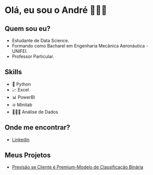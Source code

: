 # Olá, eu sou o André 👨🏼‍💻

## Quem sou eu?

- Estudante de Data Science.
- Formando como Bacharel em Engenharia Mecânica Aeronáutica - UNIFEI.
- Professor Particular.

## Skills

- 🐍 Python 
- 📈 Excel
- 📊 PowerBI
- ❇️ Minitab
- 👨🏼‍💻 Análise de Dados

## Onde me encontrar?

- [Linkedin](https://www.linkedin.com/in/andre-amaral-gb/) 

## Meus Projetos

 - [Previsão se Cliente é Premium-Modelo de Classificação Binária](https://github.com/Andre-do-Amaral/Analise-de-Cliente/blob/main/Analise_de_Cliente_Classifica%C3%A7ao.ipynb)

